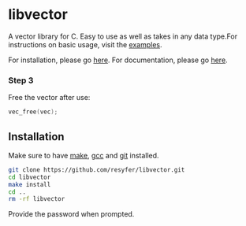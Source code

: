 # libvector

A vector library for C. Easy to use as well as takes in any data type.For
instructions on basic usage, visit the [examples](/examples).

For installation, please go [here](#installation). For documentation, please go
[here](https://libvector-doxygen.netlify.app/).

### Step 3

Free the vector after use:

```c
vec_free(vec);
```

## Installation

Make sure to have [make](https://www.gnu.org/software/make/), [gcc](https://www.gnu.org/software/gcc/) and [git](https://git-scm.com/) installed.

```bash
git clone https://github.com/resyfer/libvector.git
cd libvector
make install
cd ..
rm -rf libvector
```

Provide the password when prompted.